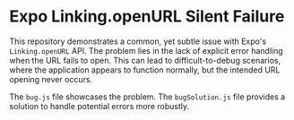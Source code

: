 # Expo Linking.openURL Silent Failure

This repository demonstrates a common, yet subtle issue with Expo's `Linking.openURL` API.  The problem lies in the lack of explicit error handling when the URL fails to open. This can lead to difficult-to-debug scenarios, where the application appears to function normally, but the intended URL opening never occurs.

The `bug.js` file showcases the problem. The `bugSolution.js` file provides a solution to handle potential errors more robustly.
